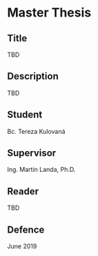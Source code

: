 # Master Thesis

## Title

TBD

## Description

TBD

## Student

Bc. Tereza Kulovaná

## Supervisor

Ing. Martin Landa, Ph.D.

## Reader

TBD

## Defence

June 2019
